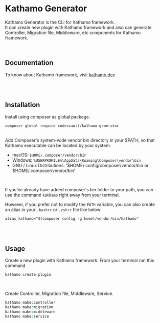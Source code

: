 # Kathamo Generator
Kathamo Generator is the CLI for Kathamo framework.
<br>
It can create new plugin with Kathamo framework and also can generate Controller, Migration file, Middleware, etc components for Kathamo framework.

<br>

## Documentation
To know about Kathamo framework, visit [kathamo.dev](https://kathamo.dev)

<br>
<br>

## Installation

Install using composer as global package.
```bash
composer global require codesvault/kathamo-generator
```

<br>
Add Composer's system-wide vendor bin directory in your $PATH, so that Kathamo executable can be located by your system.

* macOS: `$HOME/.composer/vendor/bin`
* Windows: `%USERPROFILE%\AppData\Roaming\Composer\vendor\bin`
* GNU / Linux Distributions: '$HOME/.config/composer/vendor/bin or $HOME/.composer/vendor/bin'

<br>

If you've already have added composer's bin folder to your path, you can use the command `kathamo` right away from your terminal.

However, if you prefer not to modify the `PATH` variable, you can also create an alias in your `.bashrc` or `.zshrc` file like below:
<br>

`alias kathamo="$(composer config -g home)/vendor/bin/kathamo"`

<br>
<br>

## Usage

Create a new plugin with Kathamo framework. From your terminal run this command

```bash
kathamo create:plugin
```

<br>

Create Controller, Migration file, Middleware, Service.

```php bash
kathamo make:controller
kathamo make:migration
kathamo make:middleware
kathamo make:service
```
